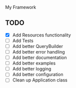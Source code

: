 My Framework

## TODO

- [x] Add Resources functionality
- [ ] Add Tests
- [ ] Add better QueryBuilder
- [ ] Add better error handling
- [ ] Add better documentation
- [ ] Add better examples
- [ ] Add better logging
- [ ] Add better configuration
- [ ] Clean up Application class
